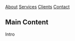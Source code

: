 <body>

<div class="sidenav">
  <a href="#">About</a>
  <a href="#">Services</a>
  <a href="#">Clients</a>
  <a href="#">Contact</a>
</div>

<div class="main">
  <h2>Main Content</h2>
  <p>Intro</p>
</div>
</body>

